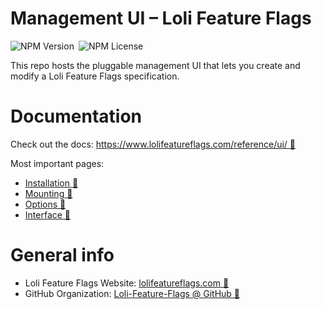 # Management UI – Loli Feature Flags

<p style="display: flex; flex-direction: row; gap: 0.5em;">
    <img alt="NPM Version" src="https://img.shields.io/npm/v/%40loli-feature-flags%2Floli-ui?label=NPM">
    <img alt="NPM License" src="https://img.shields.io/npm/l/%40loli-feature-flags%2Floli-sdk?label=License">
</p>

This repo hosts the pluggable management UI that lets you create
and modify a Loli Feature Flags specification.

# Documentation

Check out the docs: [https://www.lolifeatureflags.com/reference/ui/ 🔗](https://www.lolifeatureflags.com/reference/ui/)

Most important pages:
- [Installation 🔗](https://www.lolifeatureflags.com/reference/ui/installation.html)
- [Mounting 🔗](https://www.lolifeatureflags.com/reference/ui/mounting.html)
- [Options 🔗](https://www.lolifeatureflags.com/reference/ui/options.html)
- [Interface 🔗](https://www.lolifeatureflags.com/reference/ui/interface.html)

# General info

- Loli Feature Flags Website: [lolifeatureflags.com 🔗](https://lolifeatureflags.com)
- GitHub Organization: [Loli-Feature-Flags @ GitHub 🔗](https://github.com/Loli-Feature-Flags/)
